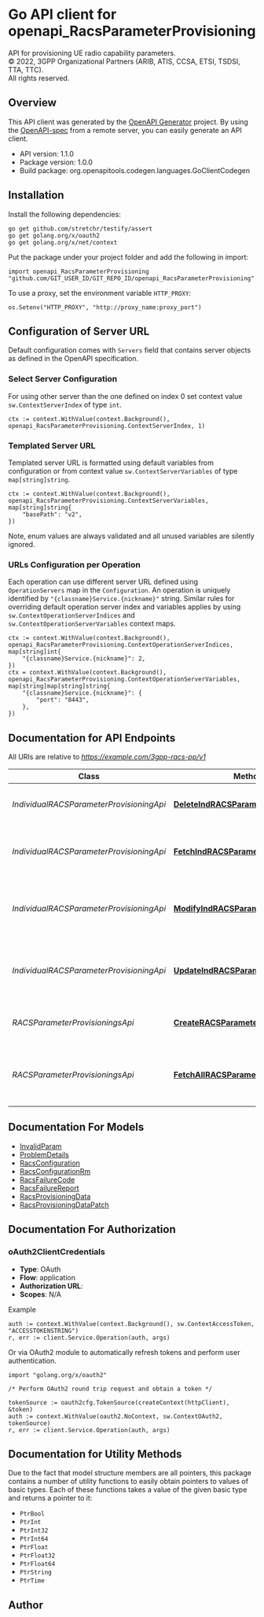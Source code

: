 # Go API client for openapi_RacsParameterProvisioning

API for provisioning UE radio capability parameters.  
© 2022, 3GPP Organizational Partners (ARIB, ATIS, CCSA, ETSI, TSDSI, TTA, TTC).  
All rights reserved.


## Overview
This API client was generated by the [OpenAPI Generator](https://openapi-generator.tech) project.  By using the [OpenAPI-spec](https://www.openapis.org/) from a remote server, you can easily generate an API client.

- API version: 1.1.0
- Package version: 1.0.0
- Build package: org.openapitools.codegen.languages.GoClientCodegen

## Installation

Install the following dependencies:

```shell
go get github.com/stretchr/testify/assert
go get golang.org/x/oauth2
go get golang.org/x/net/context
```

Put the package under your project folder and add the following in import:

```golang
import openapi_RacsParameterProvisioning "github.com/GIT_USER_ID/GIT_REPO_ID/openapi_RacsParameterProvisioning"
```

To use a proxy, set the environment variable `HTTP_PROXY`:

```golang
os.Setenv("HTTP_PROXY", "http://proxy_name:proxy_port")
```

## Configuration of Server URL

Default configuration comes with `Servers` field that contains server objects as defined in the OpenAPI specification.

### Select Server Configuration

For using other server than the one defined on index 0 set context value `sw.ContextServerIndex` of type `int`.

```golang
ctx := context.WithValue(context.Background(), openapi_RacsParameterProvisioning.ContextServerIndex, 1)
```

### Templated Server URL

Templated server URL is formatted using default variables from configuration or from context value `sw.ContextServerVariables` of type `map[string]string`.

```golang
ctx := context.WithValue(context.Background(), openapi_RacsParameterProvisioning.ContextServerVariables, map[string]string{
	"basePath": "v2",
})
```

Note, enum values are always validated and all unused variables are silently ignored.

### URLs Configuration per Operation

Each operation can use different server URL defined using `OperationServers` map in the `Configuration`.
An operation is uniquely identified by `"{classname}Service.{nickname}"` string.
Similar rules for overriding default operation server index and variables applies by using `sw.ContextOperationServerIndices` and `sw.ContextOperationServerVariables` context maps.

```golang
ctx := context.WithValue(context.Background(), openapi_RacsParameterProvisioning.ContextOperationServerIndices, map[string]int{
	"{classname}Service.{nickname}": 2,
})
ctx = context.WithValue(context.Background(), openapi_RacsParameterProvisioning.ContextOperationServerVariables, map[string]map[string]string{
	"{classname}Service.{nickname}": {
		"port": "8443",
	},
})
```

## Documentation for API Endpoints

All URIs are relative to *https://example.com/3gpp-racs-pp/v1*

Class | Method | HTTP request | Description
------------ | ------------- | ------------- | -------------
*IndividualRACSParameterProvisioningApi* | [**DeleteIndRACSParameterProvisioning**](docs/IndividualRACSParameterProvisioningApi.md#deleteindracsparameterprovisioning) | **Delete** /{scsAsId}/provisionings/{provisioningId} | Delete a RACS parameter provisioning.
*IndividualRACSParameterProvisioningApi* | [**FetchIndRACSParameterProvisioning**](docs/IndividualRACSParameterProvisioningApi.md#fetchindracsparameterprovisioning) | **Get** /{scsAsId}/provisionings/{provisioningId} | Read an existing RACS parameter provisioning.
*IndividualRACSParameterProvisioningApi* | [**ModifyIndRACSParameterProvisioning**](docs/IndividualRACSParameterProvisioningApi.md#modifyindracsparameterprovisioning) | **Patch** /{scsAsId}/provisionings/{provisioningId} | Modify some properties in an existing RACS parameter provisioning.
*IndividualRACSParameterProvisioningApi* | [**UpdateIndRACSParameterProvisioning**](docs/IndividualRACSParameterProvisioningApi.md#updateindracsparameterprovisioning) | **Put** /{scsAsId}/provisionings/{provisioningId} | Modify all properties in an existing RACS parameter provisioning.
*RACSParameterProvisioningsApi* | [**CreateRACSParameterProvisioning**](docs/RACSParameterProvisioningsApi.md#createracsparameterprovisioning) | **Post** /{scsAsId}/provisionings | Create a new RACS parameter provisioning.
*RACSParameterProvisioningsApi* | [**FetchAllRACSParameterProvisionings**](docs/RACSParameterProvisioningsApi.md#fetchallracsparameterprovisionings) | **Get** /{scsAsId}/provisionings | Read all RACS parameter provisionings for a given AF.


## Documentation For Models

 - [InvalidParam](docs/InvalidParam.md)
 - [ProblemDetails](docs/ProblemDetails.md)
 - [RacsConfiguration](docs/RacsConfiguration.md)
 - [RacsConfigurationRm](docs/RacsConfigurationRm.md)
 - [RacsFailureCode](docs/RacsFailureCode.md)
 - [RacsFailureReport](docs/RacsFailureReport.md)
 - [RacsProvisioningData](docs/RacsProvisioningData.md)
 - [RacsProvisioningDataPatch](docs/RacsProvisioningDataPatch.md)


## Documentation For Authorization



### oAuth2ClientCredentials


- **Type**: OAuth
- **Flow**: application
- **Authorization URL**: 
- **Scopes**: N/A

Example

```golang
auth := context.WithValue(context.Background(), sw.ContextAccessToken, "ACCESSTOKENSTRING")
r, err := client.Service.Operation(auth, args)
```

Or via OAuth2 module to automatically refresh tokens and perform user authentication.

```golang
import "golang.org/x/oauth2"

/* Perform OAuth2 round trip request and obtain a token */

tokenSource := oauth2cfg.TokenSource(createContext(httpClient), &token)
auth := context.WithValue(oauth2.NoContext, sw.ContextOAuth2, tokenSource)
r, err := client.Service.Operation(auth, args)
```


## Documentation for Utility Methods

Due to the fact that model structure members are all pointers, this package contains
a number of utility functions to easily obtain pointers to values of basic types.
Each of these functions takes a value of the given basic type and returns a pointer to it:

* `PtrBool`
* `PtrInt`
* `PtrInt32`
* `PtrInt64`
* `PtrFloat`
* `PtrFloat32`
* `PtrFloat64`
* `PtrString`
* `PtrTime`

## Author




